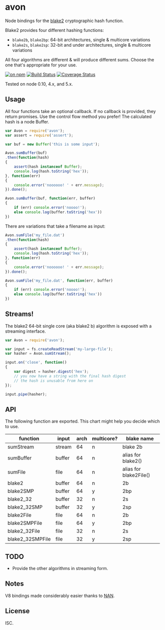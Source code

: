 # avon

Node bindings for the [blake2](https://blake2.net) cryptographic hash function.

Blake2 provides four different hashing functions:

* `blake2b`, `blake2bp`: 64-bit architectures, single & multicore variations
* `blake2s`, `blake2sp`: 32-bit and under architectures, single & multicore variations

All four algorithms are different & will produce different sums. Choose the one that's appropriate for your use.

[![on npm](https://img.shields.io/npm/v/avon.svg?style=flat)](https://www.npmjs.com/package/avon) [![Build Status](http://img.shields.io/travis/ceejbot/avon/master.svg?style=flat)](https://travis-ci.org/ceejbot/avon) [![Coverage Status](https://img.shields.io/coveralls/ceejbot/avon.svg?style=flat)](https://coveralls.io/github/ceejbot/avon?branch=master)

Tested on node 0.10, 4.x, and 5.x.

## Usage

All four functions take an optional callback. If no callback is provided, they return promises. Use the control flow method you prefer! The calculated hash is a node Buffer.

```javascript
var Avon = require('avon');
var assert = require('assert');

var buf = new Buffer('this is some input');

Avon.sumBuffer(buf)
.then(function(hash)
{
	assert(hash instanceof Buffer);
	console.log(hash.toString('hex'));
}, function(err)
{
	console.error('noooooo! ' + err.message);
}).done();

Avon.sumBuffer(buf, function(err, buffer)
{
	if (err) console.error('noooo!');
	else console.log(buffer.toString('hex'))
})
```

There are variations that take a filename as input:

```javascript
Avon.sumFile('my_file.dat')
.then(function(hash)
{
	assert(hash instanceof Buffer);
	console.log(hash.toString('hex'));
}, function(err)
{
	console.error('noooooo! ' + err.message);
}).done();

Avon.sumFile('my_file.dat', function(err, buffer)
{
	if (err) console.error('noooo!');
	else console.log(buffer.toString('hex'))
})
```

## Streams!

The blake2 64-bit single core (aka blake2 b) algorithm is exposed with a streaming interface.

```js
var Avon = require('avon');

var input = fs.createReadStream('my-large-file');
var hasher = Avon.sumStream();

input.on('close', function()
{
	var digest = hasher.digest('hex');
	// you now have a string with the final hash digest
	// the hash is unusable from here on
});

input.pipe(hasher);
```

## API

The following function are exported. This chart might help you decide which to use.

| function | input | arch | multicore? | blake name
| --- | --- | --- | --- | ---
| sumStream | stream | 64 | n | blake 2b
| sumBuffer | buffer | 64 | n | alias for blake2()
| sumFile | file | 64 | n | alias for blake2File()
| blake2  | buffer | 64 | n | 2b
| blake2SMP  | buffer | 64 | y | 2bp
| blake2_32  | buffer | 32 | n | 2s
| blake2_32SMP  | buffer | 32 | y | 2sp
| blake2File | file | 64 | n | 2b
| blake2SMPFile | file | 64 | y | 2bp
| blake2_32File | file | 32 | n | 2s
| blake2_32SMPFile | file | 32 | y | 2sp


## TODO

- Provide the other algorithms in streaming form.

## Notes

V8 bindings made considerably easier thanks to [NAN](https://github.com/nodejs/nan).

## License

ISC.
